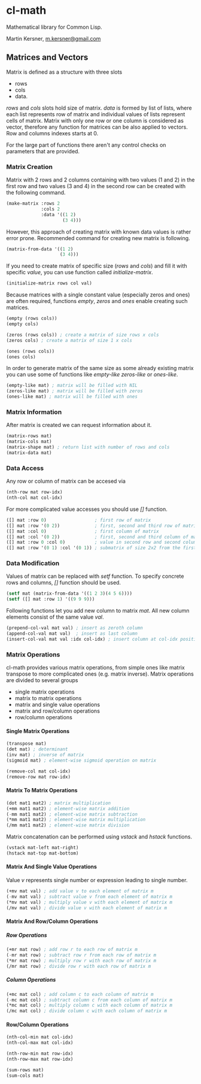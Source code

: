 # cl-math

Mathematical library for Common Lisp.

Martin Kersner, m.kersner@gmail.com

## Matrices and Vectors
Matrix is defined as a structure with three slots
* rows
* cols
* data.

*rows* and *cols* slots hold size of matrix. *data* is formed by list of lists, where each list represents row of matrix and individual values of lists represent cells of matrix. Matrix with only one row or one column is considered as vector, therefore any function for matrices can be also applied to vectors. Row and columns indexes starts at 0.

For the large part of functions there aren't any control checks on parameters that are provided.

### Matrix Creation
Matrix with 2 rows and 2 columns containing with two values (1 and 2) in the first row and two values (3 and 4) in the second row can be created with the following command.

```lisp
(make-matrix :rows 2
             :cols 2
             :data '((1 2)
                     (3 4)))
```

However, this approach of creating matrix with known data values is rather error prone. Recommended command for creating new matrix is following.

```lisp
(matrix-from-data '((1 2)
                    (3 4)))
```

If you need to create matrix of specific size (*rows* and *cols*) and fill it with specific *value*, you can use function called *initialize-matrix*.
```lisp
(initialize-matrix rows col val)
```
Because matrices with a single constant value (especially zeros and ones) are often required, functions *empty*, *zeros* and *ones* enable creating such matrices.
```lisp
(empty (rows cols))
(empty cols)

(zeros (rows cols)) ; create a matrix of size rows x cols
(zeros cols) ; create a matrix of size 1 x cols

(ones (rows cols))
(ones cols)
```

In order to generate matrix of the same size as some already existing matrix you can use some of functions like *empty-like* *zeros-like* or *ones-like*. 
```lisp
(empty-like mat) ; matrix will be filled with NIL
(zeros-like mat) ; matrix will be filled with zeros
(ones-like mat) ; matrix will be filled with ones
```

### Matrix Information
After matrix is created we can request information about it.

```lisp
(matrix-rows mat)
(matrix-cols mat)
(matrix-shape mat) ; return list with number of rows and cols
(matrix-data mat)
```

### Data Access
Any row or column of matrix can be accesed via
```lisp
(nth-row mat row-idx)
(nth-col mat col-idx)
```

For more complicated value accesses you should use *[]* function.
```lisp
([] mat :row 0)                  ; first row of matrix
([] mat :row '(0 2))             ; first, second and third row of matrix
([] mat :col 0)                  ; first column of matrix
([] mat :col '(0 2))             ; first, second and third column of matrix
([] mat :row 0 :col 0)           ; value in second row and second column
([] mat :row '(0 1) :col '(0 1)) ; submatrix of size 2x2 from the first two rows and columns
```

### Data Modification
Values of matrix can be replaced with *setf* function. To specify concrete rows and columns, *[]* function should be used.
```lisp
(setf mat (matrix-from-data '((1 2 3)(4 5 6))))
(setf ([] mat :row 1) '((9 9 9)))
```

Following functions let you add new column to matrix *mat*. All new column elements consist of the same value *val*.

```lisp
(prepend-col-val mat val) ; insert as zeroth column
(append-col-val mat val)  ; insert as last column
(insert-col-val mat val :idx col-idx) ; insert column at col-idx position
```

### Matrix Operations
cl-math provides various matrix operations, from simple ones like matrix transpose to more complicated ones (e.g. matrix inverse). Matrix operations are divided to several groups

* single matrix operations
* matrix to matrix operations
* matrix and single value operations
* matrix and row/column operations
* row/column operations

#### Single Matrix Operations
```lisp
(transpose mat)
(det mat) ; determinant
(inv mat) ; inverse of matrix
(sigmoid mat) ; element-wise sigmoid operation on matrix
```

```lisp
(remove-col mat col-idx)
(remove-row mat row-idx)
```

#### Matrix To Matrix Operations
```lisp
(dot mat1 mat2) ; matrix multiplication
(+mm mat1 mat2) ; element-wise matrix addition
(-mm mat1 mat2) ; element-wise matrix subtraction
(*mm mat1 mat2) ; element-wise matrix multiplication
(/mm mat1 mat2) ; element-wise matrix division
```

Matrix concatenation can be performed using *vstack* and *hstack* functions.
```lisp
(vstack mat-left mat-right)
(hstack mat-top mat-bottom)
```

#### Matrix And Single Value Operations
Value *v* represents single number or expression leading to single number.

```lisp
(+mv mat val) ; add value v to each element of matrix m
(-mv mat val) ; subtract value v from each element of matrix m
(*mv mat val) ; multiply value v with each element of matrix m
(/mv mat val) ; divide value v with each element of matrix m
```

#### Matrix And Row/Column Operations
##### Row Operations
```lisp
(+mr mat row) ; add row r to each row of matrix m
(-mr mat row) ; subtract row r from each row of matrix m
(*mr mat row) ; multiply row r with each row of matrix m
(/mr mat row) ; divide row r with each row of matrix m
```

##### Column Operations
```lisp
(+mc mat col) ; add column c to each column of matrix m
(-mc mat col) ; subtract column c from each column of matrix m
(*mc mat col) ; multiply column c with each column of matrix m
(/mc mat col) ; divide column c with each column of matrix m
```

#### Row/Column Operations
```lisp
(nth-col-min mat col-idx)
(nth-col-max mat col-idx)

(nth-row-min mat row-idx)
(nth-row-max mat row-idx)
```

```lisp
(sum-rows mat)
(sum-cols mat)
```
